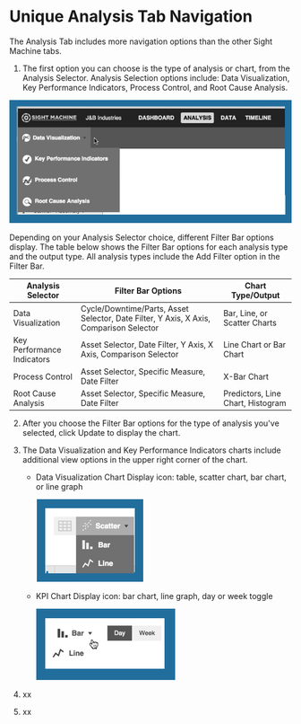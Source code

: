 # Unique Analysis Tab Navigation

 The Analysis Tab includes more navigation options than the other Sight Machine tabs.
 
 1. The first option you can choose is the type of analysis or chart, from the Analysis Selector. Analysis Selection options include: Data Visualization, Key Performance Indicators, Process Control, and Root Cause Analysis.
 
 ![](analysisTabTopOptions.png)
 
  Depending on your Analysis Selector choice, different Filter Bar options display. The table below shows the Filter Bar options for each analysis type and the output type. All analysis types include the Add Filter option in the Filter Bar.
  
  | Analysis Selector        | Filter Bar Options       | Chart Type/Output        |
  | ------------------------ | ------------------------ | ------------------------ |
  | Data Visualization       | Cycle/Downtime/Parts, Asset Selector, Date Filter, Y Axis, X Axis, Comparison Selector | Bar, Line, or Scatter Charts |
  | Key Performance Indicators | Asset Selector, Date Filter, Y Axis, X Axis, Comparison Selector | Line Chart or Bar Chart |
  | Process Control| Asset Selector, Specific Measure, Date Filter | X-Bar Chart |
  | Root Cause Analysis| Asset Selector, Specific Measure, Date Filter | Predictors, Line Chart, Histogram |
  
  2. After you choose the Filter Bar options for the type of analysis you've selected, click Update to display the chart.
  3. The Data Visualization and Key Performance Indicators charts include additional view options in the upper right corner of the chart.
        * Data Visualization Chart Display icon: table, scatter chart, bar chart, or line graph
        
          ![](dataVisaChartIcon.png)
        * KPI Chart Display icon:  bar chart, line graph, day or week toggle
        
          ![](kpiChartIcon.png)

  4. xx
  5. xx
  
  